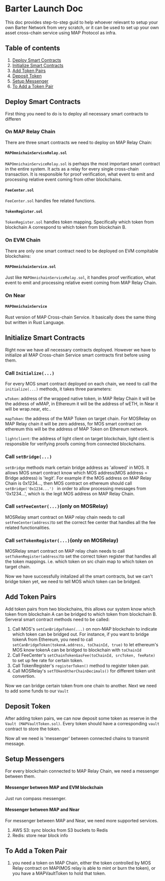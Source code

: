 # Barter Launch Doc

This doc provides step-to-step guid to help whoever relevant to setup your own Barter Network from very scratch, or it can be used to set up your own asset cross-chain service using MAP Protocol as infra.



## Table of contents

1. [Deploy Smart Contracts](#deploycontracts)
2. [Initialize Smart Contracts](#initialization)
3. [Add Token Pairs](#addtokenpairs)
4. [Deposit Token](#deposittoken)
5. [Setup Messenger](#messenger)
6. [To Add a Token Pair](#tokenpair)



## Deploy Smart Contracts<a name = "deploycontracts"/>

First thing you need to do is to deploy all necessary smart contracts to differen

### On MAP Relay Chain

There are three smart contracts we need to deploy on MAP Relay Chain:



#### `MAPOmnichainServiceRelay.sol`

`MAPOmnichainServiceRelay.sol` is perhaps the most important smart contract in the entire system. It acts as a relay for every single cross-chain transaction. It is responsible for proof verification, what event to emit and processing relative event coming from other blockchains.



#### `FeeCenter.sol`

`FeeCenter.sol` handles fee related functions.



#### `TokenRegister.sol`

`TokenRegister.sol` handles token mapping. Specifically which token from blockchain A correspond to which token from blockchain B.



### On EVM Chain

There are only one smart contract need to be deployed on EVM compitable blockchains:



#### `MAPOmnichainService.sol`

Just like `MAPOmnichainServiceRelay.sol`, it handles proof verification, what event to emit and processing relative event coming from MAP Relay Chain.



### On Near

#### `MAPOmnichainService`

Rust version of MAP Cross-chain Service. It basically does the same thing but written in Rust Language.





## Initialize Smart Contracts<a name = "initialization"/>

Right now we have all necessary contracts deployed. However we have to initialize all MAP Cross-chain Service smart contracts first before using them.



### Call `Initialize(...)`

For every MOS smart contract deployed on each chain, we need to call the `initialize(...)` methods, it takes three parameters:

`wToken`: address of the wrapped native token, in MAP Relay Chain it will be the address of wMAP, in Ethereum it will be the address of wETH, in Near it will be wrap.near, etc..

`mapToken`: the address of the MAP Token on target chain. For MOSRelay on MAP Relay chain it will be zero address, for MOS smart contract on ethereum this will be the address of MAP Token on Ethereum network.

`lightclient`: the address of light client on target blockchain, light client is responsible for verifying proofs coming from connected blockchains.



### Call `setBridge(...)`

`setBridge` methods mark certain bridge address as 'allowed' in MOS. It allows MOS smart contract know which MOS address(MOS address = Bridge address) is 'legit'. For example if the MOS address on MAP Relay Chain is 0x1234..., then MOS contract on ethereum should call `setBridge('0x1234...') ` in order to allow processing messages from '0x1234...', which is the legit MOS address on MAP Relay Chain.



### Call `setFeeCenter(...)`(only on MOSRelay)

MOSRelay smart contract on MAP relay chain needs to call `setFeeCenter(address)`to set the correct fee center that handles all the fee related functionalities.



### Call `setTokenRegister(...)`(only on MOSRelay)

MOSRelay smart contract on MAP relay chain needs to call `setTokenRegister(address)`to set the correct token register that handles all the token mappings. i.e. which token on src chain map to which token on target chain.



Now we have successfully initalized all the smart contracts, but we can't bridge token yet, we need to tell MOS which token can be bridged.



## Add Token Pairs<a name = "addtokenpairs"/>

Add token pairs from two blockchains, this allows our system know which token from blockchain A can be bridged to which token from blockchain B. Serveral smart contract methods need to be called:

1. Call MOS's `setCanBridgeToken(...)` on non-MAP blockchain to indicate which token can be bridged out. For instance, if you want to bridge tokenA from Ethereum, you need to call `setCanBridgeToken(tokenA.address, toChainId, true)` to let ethereum's MOS know tokenA can be bridged to blockchain with `toChainId`
2. Call FeeCenter's `setChainTokenGasFee(toChainId, srcToken, feeRate)` to set up fee rate for certain token.
3. Call TokenRegister's `registerToken()` method to register token pair.
4. Call MOSRelay's `setTOkenOtherChainDecimals()` for different token unit convertion.

Now we can bridge certain token from one chain to another. Next we need to add some funds to our `Vault`



## Deposit Token<a name = "deposittoken"/>

After adding token pairs, we can now deposit some token as reserve in the `Vault (MAPVaultToken.sol)`. Every token should have a corresponding `vault` contract to store the token.

Now all we need is 'messenger' between connected chains to transmit message.



## Setup Messengers<a name = "messenger"/>

For every blockchain connected to MAP Relay Chain, we need a messenger between them.

#### Messenger between MAP and EVM blockchain

Just run compass messenger.

#### Messenger between MAP and Near

For messenger between MAP and Near, we need more supported services.

1. AWS S3: sync blocks from S3 buckets to Redis
2. Redis: store near block info

## To Add a Token Pair<a name = "tokenpair"/>
1. you need a token on MAP Chain, either the token controlled by MOS Relay contract on MAP(MOS relay is able to mint or burn the token), or you have a MAPVaultToken to hold that token.
